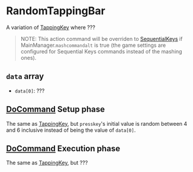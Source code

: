 # RandomTappingBar
A variation of [TappingKey](TappingKey.md) where ???

> NOTE: This action command will be overriden to [SequentialKeys](SequentialKeys.md) if MainManager.`mashcommandalt` is true (the game settings are configured for Sequential Keys commands instead of the mashing ones).

## `data` array

- `data[0]`: ???

## [DoCommand](../DoCommand.md) Setup phase
The same as [TappingKey](TappingKey.md), but `presskey`'s initial value is random between 4 and 6 inclusive instead of being the value of `data[0]`.

## [DoCommand](../DoCommand.md) Execution phase
The same as [TappingKey](TappingKey.md), but ??? 
